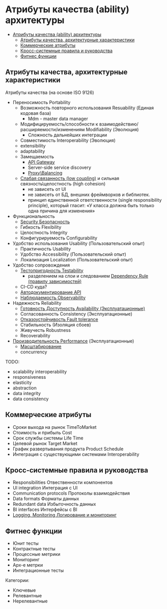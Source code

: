 # Атрибуты качества (ability) архитектуры

- [Атрибуты качества (ability) архитектуры](#атрибуты-качества-ability-архитектуры)
  - [Атрибуты качества, архитектурные характеристики](#атрибуты-качества-архитектурные-характеристики)
  - [Коммерческие атрибуты](#коммерческие-атрибуты)
  - [Кросс-системные правила и руководства](#кросс-системные-правила-и-руководства)
  - [Фитнес функции](#фитнес-функции)

## Атрибуты качества, архитектурные характеристики

Атрибуты качества (на основе ISO 9126)
  
- Переносимость Portability
  - Возможность повторного использования Resuability (Единая кодовая база)
    - Mdm - master data manager
  - Модифицируемость/способности к взаимодействию/расширяемости/изменениям Modifiability (Эволюция)
    - Сложность дальнейших интеграции
  - Совместимость Interoperability (Эволюция)
  - extensibility
  - adaptability
  - Замещаемость
    - [API Gateway](../api/api.gateway.md)
    - Server-side service discovery
    - [Proxy\Balancing](../arch/pattern/pattern.proxy.reverse.md)
  - [Слабая связанность (low coupling)](https://medium.com/german-gorelkin/low-coupling-high-cohesion-d36369fb1be9) и сильная связность\целостность (high cohesion)
    - не зависеть от UI
    - не зависеть от БД, внешних фреймворков и библиотек.
    - принцип единственной ответственности (single responsibility principle), который гласит: «У класса должна быть только одна причина для изменения»
- Функциональность
  - [Security Безопасность](ability/security.md)
  - Гибкость Flexibility
  - Целостность Integrity
  - Конфигурируемость Configurability
- Удобство использования Usability (Пользовательский опыт)
  - Практичность Usability
  - Удобство Accessibility (Пользовательский опыт)
  - Локализация Localization (Пользовательский опыт)
- Удобство сопровождения
  - [Тестопригодность Testability](ability/testability.md)
    - разделением на слои и следованием [Dependency Rule (правилу зависимостей)](https://habr.com/ru/company/mobileup/blog/335382/)
  - CI-CD куда?
  - [Автодокументирование API](../api/api.md)
  - [Наблюдаемость Observability](ability/observability.md)
- Надежность Reliability
  - [Готовность Доступность Availability (Эксплуатационные)](ability/availability.md)
  - Согласованность Consistency (Эксплуатационные)
  - [Отказоустойчивость Fault tolerance](ability/faulttolerance.md)
  - Стабильность (Изоляция сбоев)
  - Живучесть Robustness
  - Recoverability
- [Производительность Performance](ability/performance.md) (Эксплуатационные)
  - [Масштабирование](ability/load.balancing.md)
  - concurrency

TODO:

- scalability interoperability
- responsiveness
- elasticity
- abstraction
- data integrity
- data consistency

## Коммерческие атрибуты

- Сроки выхода на рынок TimeToMarket
- Стоимость и прибыль Cost
- Срок службы системы Life Time
- Целевой рынок Target Market
- График развертывания продукта Product Schedule
- Интеграция с существующими системами Interoperability

## Кросс-системные правила и руководства

- Responsibilities Отвественности компонентов
- Ul integration Интеграция с UI
- Communication protocols Протоколы взаимодействия
- Data formats Форматы данных
- Redundant data Избыточность данных
- BI interfaces Интерфейсы с BI
- [Logging, Monitoring Логирование и мониторинг](ability/observability.md)

## Фитнес функции

- Юнит тесты
- Контрактные тесты
- Процессные метрики
- Мониторинг
- Арх-е метрки
- Интеграционные тесты

Категории:

- Ключевые
- Релевантные
- Нерелевантные
